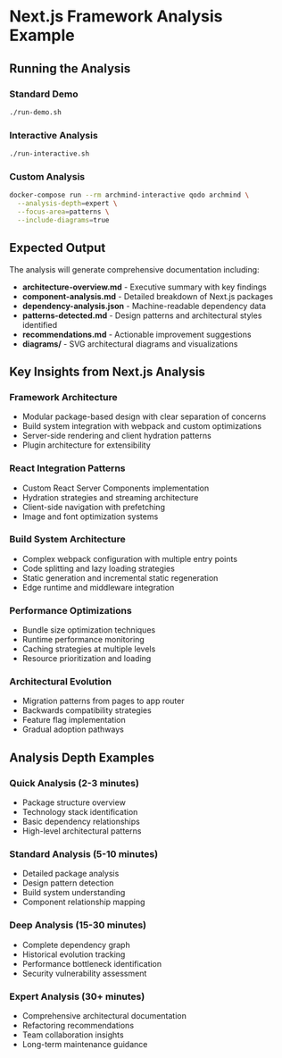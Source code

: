 # Next.js Framework Analysis Example

## Running the Analysis

### Standard Demo
```bash
./run-demo.sh
```

### Interactive Analysis
```bash
./run-interactive.sh
```

### Custom Analysis
```bash
docker-compose run --rm archmind-interactive qodo archmind \
  --analysis-depth=expert \
  --focus-area=patterns \
  --include-diagrams=true
```

## Expected Output

The analysis will generate comprehensive documentation including:

- **architecture-overview.md** - Executive summary with key findings
- **component-analysis.md** - Detailed breakdown of Next.js packages
- **dependency-analysis.json** - Machine-readable dependency data
- **patterns-detected.md** - Design patterns and architectural styles identified
- **recommendations.md** - Actionable improvement suggestions
- **diagrams/** - SVG architectural diagrams and visualizations

## Key Insights from Next.js Analysis

### Framework Architecture
- Modular package-based design with clear separation of concerns
- Build system integration with webpack and custom optimizations
- Server-side rendering and client hydration patterns
- Plugin architecture for extensibility

### React Integration Patterns
- Custom React Server Components implementation
- Hydration strategies and streaming architecture
- Client-side navigation with prefetching
- Image and font optimization systems

### Build System Architecture
- Complex webpack configuration with multiple entry points
- Code splitting and lazy loading strategies
- Static generation and incremental static regeneration
- Edge runtime and middleware integration

### Performance Optimizations
- Bundle size optimization techniques
- Runtime performance monitoring
- Caching strategies at multiple levels
- Resource prioritization and loading

### Architectural Evolution
- Migration patterns from pages to app router
- Backwards compatibility strategies
- Feature flag implementation
- Gradual adoption pathways

## Analysis Depth Examples

### Quick Analysis (2-3 minutes)
- Package structure overview
- Technology stack identification
- Basic dependency relationships
- High-level architectural patterns

### Standard Analysis (5-10 minutes)
- Detailed package analysis
- Design pattern detection
- Build system understanding
- Component relationship mapping

### Deep Analysis (15-30 minutes)
- Complete dependency graph
- Historical evolution tracking
- Performance bottleneck identification
- Security vulnerability assessment

### Expert Analysis (30+ minutes)
- Comprehensive architectural documentation
- Refactoring recommendations
- Team collaboration insights
- Long-term maintenance guidance
